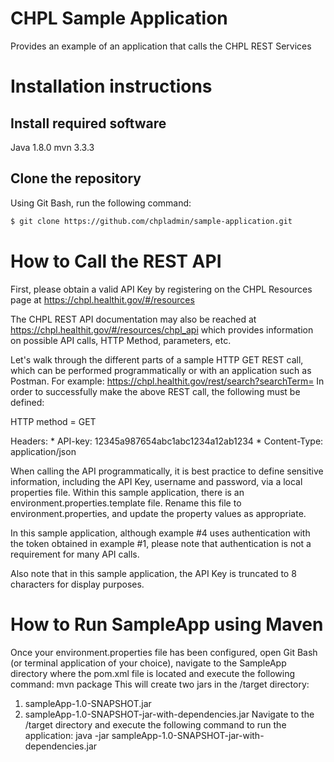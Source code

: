 # CHPL Sample Application
Provides an example of an application that calls the CHPL REST Services

# Installation instructions

## Install required software

Java 1.8.0
mvn 3.3.3

## Clone the repository
Using Git Bash, run the following command:

```sh
$ git clone https://github.com/chpladmin/sample-application.git
```

# How to Call the REST API

First, please obtain a valid API Key by registering on the CHPL Resources page at https://chpl.healthit.gov/#/resources 

The CHPL REST API documentation may also be reached at https://chpl.healthit.gov/#/resources/chpl_api which provides information on possible API calls, HTTP Method, parameters, etc. 

Let's walk through the different parts of a sample HTTP GET REST call, which can be performed programmatically or with an application such as Postman.
For example: https://chpl.healthit.gov/rest/search?searchTerm=
In order to successfully make the above REST call, the following must be defined:

HTTP method = GET

Headers:
    * API-key: 12345a987654abc1abc1234a12ab1234
    * Content-Type: application/json

When calling the API programmatically, it is best practice to define sensitive information, including the API Key, username and password, via a local properties file. Within this sample application, there is an environment.properties.template file. Rename this file to environment.properties, and update the property values as appropriate.

In this sample application, although example #4 uses authentication with the token obtained in example #1, please note that authentication is not a requirement for many API calls.

Also note that in this sample application, the API Key is truncated to 8 characters for display purposes.

# How to Run SampleApp using Maven
Once your environment.properties file has been configured, open Git Bash (or terminal application of your choice), navigate to the SampleApp directory where the pom.xml file is located and execute the following command:
mvn package
This will create two jars in the /target directory: 
1. sampleApp-1.0-SNAPSHOT.jar
2. sampleApp-1.0-SNAPSHOT-jar-with-dependencies.jar
Navigate to the /target directory and execute the following command to run the application:
java -jar sampleApp-1.0-SNAPSHOT-jar-with-dependencies.jar